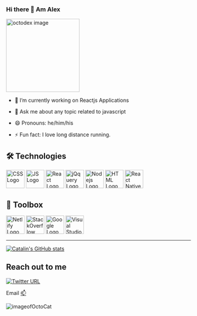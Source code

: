 ### Hi there 👋 Am Alex

<img src="https://octodex.github.com/images/daftpunktocat-thomas.gif" width= "200" alt="octodex image" title="Octodex">

- 🔭 I’m currently working on Reactjs Applications

- 💬 Ask me about any topic related to javascript 
- 😄 Pronouns: he/him/his
- ⚡ Fun fact: I love long distance running.







## 🛠 Technologies
<a href="https://devdocs.io/css/"><img src="https://cdn.worldvectorlogo.com/logos/css-3.svg" alt="CSS Logo" width="50" height="50" title="css"/></a>     <a href="https://developer.mozilla.org/en-US/docs/Web/JavaScript"><img src="https://cdn.worldvectorlogo.com/logos/logo-javascript.svg" alt="JS Logo" width="50" height="50" title="JS"/></a>     <a href="https://reactjs.org/docs/getting-started.html"><img src="https://cdn.worldvectorlogo.com/logos/react-2.svg" alt="React Logo" width="50" height="50" title="React"/></a>      <a href="https://api.jquery.com/"><img src="https://cdn.worldvectorlogo.com/logos/jquery-2.svg" alt="jQquery Logo" width="50" height="50" title="jQuery"/></a>      <a href="https://nodejs.org/en/docs/"><img src="https://cdn.worldvectorlogo.com/logos/nodejs-icon.svg" alt="Nodejs Logo" width="50" height="50" title="Nodejs"/></a>     <a href="https://developer.mozilla.org/en-US/docs/Web/HTML"><img src="https://cdn.worldvectorlogo.com/logos/html-1.svg" alt="HTML Logo" width="50" height="50" title="HTML"/></a>    <a href="https://reactnative.dev/docs/getting-started"><img src="https://cdn.worldvectorlogo.com/logos/react-native-1.svg" alt="React Native Logo" width="50" height="50" title="React Native"/></a>


 
## 🧰 Toolbox
<a href="https://app.netlify.com/"><img src="https://cdn.worldvectorlogo.com/logos/netlify.svg" alt="Netlify Logo" width="50" height="50" title="Netlify"/></a>       <a href="https://stackoverflow.com/"><img src="https://cdn.worldvectorlogo.com/logos/stack-overflow.svg" alt="StackOverflow Logo" width="50" height="50" title="StackOveflow"/></a>        <a href="https://google.com"><img src="https://cdn.worldvectorlogo.com/logos/google-1-1.svg" alt="Google Logo" width="50" height="50" title="Google"/></a>    <a href="https://code.visualstudio.com/"><img src="https://cdn.worldvectorlogo.com/logos/visual-studio-code-1.svg" alt="Visual Studio code Logo" width="50" height="50" title="Visual Studio Code"/></a>

---


[![Catalin's GitHub stats](https://github-readme-stats.vercel.app/api?username=alexmuriukimaina&theme=radical)](https://github.com/alexmuriukimaina/github-readme-stats)

 
## Reach out to me
<a href = "https://twitter.com/a_muriuki" ><img alt="Twitter URL" src="https://img.shields.io/twitter/url?label=alex&style=social&url=https%3A%2F%2Ftwitter.com%2Fa_muriuki" target="_blank"></a>


 Email [📫](mailto:alexmuriukimaina254@gmail.com) 

![imageofOctoCat](https://octodex.github.com/images/mona-the-rivetertocat.png)
